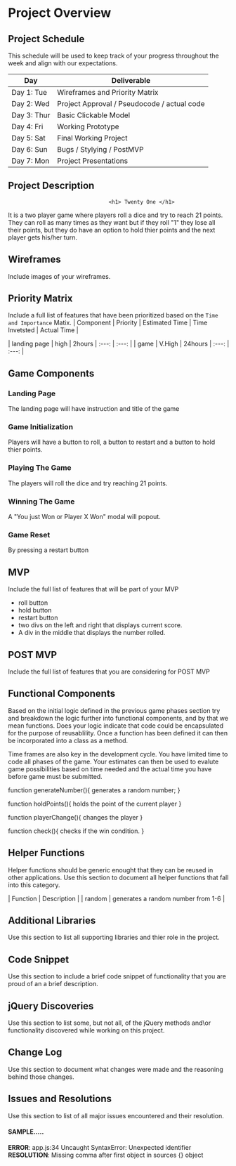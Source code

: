 # Project Overview

## Project Schedule

This schedule will be used to keep track of your progress throughout the week and align with our expectations.  

|  Day | Deliverable | 
|---|---| 
|Day 1: Tue| Wireframes and Priority Matrix|
|Day 2: Wed| Project Approval /  Pseudocode / actual code|
|Day 3: Thur| Basic Clickable Model |
|Day 4: Fri| Working Prototype |
|Day 5: Sat| Final Working Project |
|Day 6: Sun| Bugs / Stylying / PostMVP |
|Day 7: Mon| Project Presentations |


## Project Description


                                    <h1> Twenty One </h1>
It is a two player game where players roll a dice and try to reach 21 points. They can roll as many times as they want but if they roll "1" they lose all their points, but they do have an option to hold thier points and the next player gets his/her turn. 

## Wireframes

Include images of your wireframes. 

## Priority Matrix

Include a full list of features that have been prioritized based on the `Time and Importance` Matix.  | Component | Priority | Estimated Time | Time Invetsted | Actual Time |

| landing page | high | 2hours | :---: | :---: |
| game | V.High |  24hours | :---: | :---: |




## Game Components

### Landing Page
The landing page will have instruction and title of the game 

### Game Initialization
Players will have a button to roll, a button to restart and a button to hold thier points.

### Playing The Game

The players will roll the dice and try reaching 21 points.

### Winning The Game
A "You just Won or Player X Won" modal will popout.

### Game Reset
By pressing a restart button

## MVP 

Include the full list of features that will be part of your MVP 

- roll button
- hold button
- restart button
- two divs on the left and right that displays current score.
- A div in the middle that displays the number rolled. 

## POST MVP

Include the full list of features that you are considering for POST MVP
## Functional Components

Based on the initial logic defined in the previous game phases section try and breakdown the logic further into functional components, and by that we mean functions.  Does your logic indicate that code could be encapsulated for the purpose of reusablility.  Once a function has been defined it can then be incorporated into a class as a method. 

Time frames are also key in the development cycle.  You have limited time to code all phases of the game.  Your estimates can then be used to evalute game possibilities based on time needed and the actual time you have before game must be submitted. 

function generateNumber(){
    generates a random number;
}

function holdPoints(){
    holds the point of the current player
}

function playerChange(){
    changes the player
}

function check(){
    checks if the win condition. 
}

<!-- 
| Component | Priority | Estimated Time | Time Invetsted | Actual Time |
| --- | :---: |  :---: | :---: | :---: |
| Component 1 | H | 10hrs| 12hrs | 12hrs |
| Total |  | 10hrs| 12hrs | 12hrs | -->





## Helper Functions
Helper functions should be generic enought that they can be reused in other applications. Use this section to document all helper functions that fall into this category.

| Function | Description | 
| random | generates a random number from  1-6 |  


## Additional Libraries
 Use this section to list all supporting libraries and thier role in the project. 

## Code Snippet

Use this section to include a brief code snippet of functionality that you are proud of an a brief description.  

## jQuery Discoveries
 Use this section to list some, but not all, of the jQuery methods and\or functionality discovered while working on this project.

## Change Log
 Use this section to document what changes were made and the reasoning behind those changes.  

## Issues and Resolutions
 Use this section to list of all major issues encountered and their resolution.

#### SAMPLE.....
**ERROR**: app.js:34 Uncaught SyntaxError: Unexpected identifier                                
**RESOLUTION**: Missing comma after first object in sources {} object